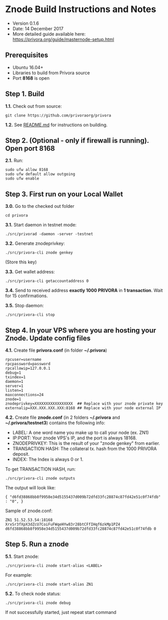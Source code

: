 Znode Build Instructions and Notes
=============================
 - Version 0.1.6
 - Date: 14 December 2017
 - More detailed guide available here: https://privora.org/guide/masternode-setup.html

Prerequisites
-------------
 - Ubuntu 16.04+
 - Libraries to build from Privora source
 - Port **8168** is open

Step 1. Build
----------------------
**1.1.**  Check out from source:

    git clone https://github.com/privoraorg/privora

**1.2.**  See [README.md](README.md) for instructions on building.

Step 2. (Optional - only if firewall is running). Open port 8168
----------------------
**2.1.**  Run:

    sudo ufw allow 8168
    sudo ufw default allow outgoing
    sudo ufw enable

Step 3. First run on your Local Wallet
----------------------
**3.0.**  Go to the checked out folder

    cd privora

**3.1.**  Start daemon in testnet mode:

    ./src/privorad -daemon -server -testnet

**3.2.**  Generate znodeprivkey:

    ./src/privora-cli znode genkey

(Store this key)

**3.3.**  Get wallet address:

    ./src/privora-cli getaccountaddress 0

**3.4.**  Send to received address **exactly 1000 PRIVORA** in **1 transaction**. Wait for 15 confirmations.

**3.5.**  Stop daemon:

    ./src/privora-cli stop

Step 4. In your VPS where you are hosting your Znode. Update config files
----------------------
**4.1.**  Create file **privora.conf** (in folder **~/.privora**)

    rpcuser=username
    rpcpassword=password
    rpcallowip=127.0.0.1
    debug=1
    txindex=1
    daemon=1
    server=1
    listen=1
    maxconnections=24
    znode=1
    znodeprivkey=XXXXXXXXXXXXXXXXX  ## Replace with your znode private key
    externalip=XXX.XXX.XXX.XXX:8168 ## Replace with your node external IP

**4.2.**  Create file **znode.conf** (in 2 folders **~/.privora** and **~/.privora/testnet3**) contains the following info:
 - LABEL: A one word name you make up to call your node (ex. ZN1)
 - IP:PORT: Your znode VPS's IP, and the port is always 18168.
 - ZNODEPRIVKEY: This is the result of your "znode genkey" from earlier.
 - TRANSACTION HASH: The collateral tx. hash from the 1000 PRIVORA deposit.
 - INDEX: The Index is always 0 or 1.

To get TRANSACTION HASH, run:

    ./src/privora-cli znode outputs

The output will look like:

    { "d6fd38868bb8f9958e34d5155437d009b72dfd33fc28874c87fd42e51c0f74fdb" : "0", }

Sample of znode.conf:

    ZN1 51.52.53.54:18168 XrxSr3fXpX3dZcU7CoiFuFWqeHYw83r28btCFfIHqf6zkMp1PZ4 d6fd38868bb8f9958e34d5155437d009b72dfd33fc28874c87fd42e51c0f74fdb 0

Step 5. Run a znode
----------------------
**5.1.**  Start znode:

    ./src/privora-cli znode start-alias <LABEL>

For example:

    ./src/privora-cli znode start-alias ZN1

**5.2.**  To check node status:

    ./src/privora-cli znode debug

If not successfully started, just repeat start command
